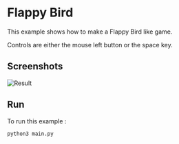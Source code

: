 # Flappy Bird

This example shows how to make a Flappy Bird like game.

Controls are either the mouse left button or the space key.

## Screenshots

![Result](../../res/flappy.gif)

## Run

To run this example :

```sh
python3 main.py
```
